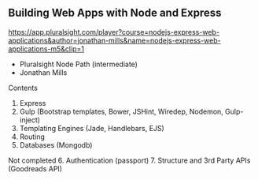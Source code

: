 ## Building Web Apps with Node and Express

https://app.pluralsight.com/player?course=nodejs-express-web-applications&author=jonathan-mills&name=nodejs-express-web-applications-m5&clip=1 

- Pluralsight Node Path (intermediate)
- Jonathan Mills

Contents
1. Express
2. Gulp (Bootstrap templates, Bower, JSHint, Wiredep, Nodemon, Gulp-inject)
3. Templating Engines (Jade, Handlebars, EJS)
4. Routing 
5. Databases (Mongodb)

Not completed 
6. Authentication (passport)
7. Structure and 3rd Party APIs (Goodreads API)